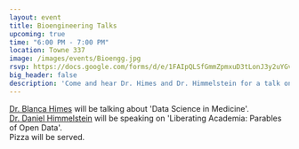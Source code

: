 ```yaml
---
layout: event
title: Bioengineering Talks
upcoming: true
time: "6:00 PM - 7:00 PM"
location: Towne 337
image: /images/events/Bioengg.jpg
rsvp: https://docs.google.com/forms/d/e/1FAIpQLSfGmmZpmxuD3tLonJ3y2uYGv04I1BI0EDZI053XaPHTrddF-g/viewform?usp=pp_url&entry.1480114085&entry.1982455072
big_header: false
description: 'Come and hear Dr. Himes and Dr. Himmelstein for a talk on Data Science in Bioengineering'
---
```

<a href="https://www.med.upenn.edu/apps/faculty/index.php/g275/p8789288">Dr. Blanca Himes</a> will be talking about 'Data Science in Medicine'.<br>
<a href="http://dhimmel.com/">Dr. Daniel Himmelstein</a> will be speaking on 'Liberating Academia: Parables of Open Data'.<br>
Pizza will be served.
